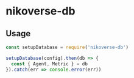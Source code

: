 # nikoverse-db

## Usage

``` js
const setupDatabase = require('nikoverse-db')

setupDatabase(config).then(db => {
  const { Agent, Metric } = db
}).catch(err => console.error(err))
```